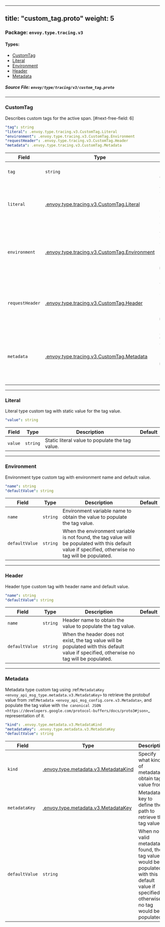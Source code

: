 
---
title: "custom_tag.proto"
weight: 5
---

<!-- Code generated by solo-kit. DO NOT EDIT. -->


### Package: `envoy.type.tracing.v3` 
#### Types:


- [CustomTag](#customtag)
- [Literal](#literal)
- [Environment](#environment)
- [Header](#header)
- [Metadata](#metadata)
  



##### Source File: `envoy/type/tracing/v3/custom_tag.proto`





---
### CustomTag

 
Describes custom tags for the active span.
[#next-free-field: 6]

```yaml
"tag": string
"literal": .envoy.type.tracing.v3.CustomTag.Literal
"environment": .envoy.type.tracing.v3.CustomTag.Environment
"requestHeader": .envoy.type.tracing.v3.CustomTag.Header
"metadata": .envoy.type.tracing.v3.CustomTag.Metadata

```

| Field | Type | Description | Default |
| ----- | ---- | ----------- |----------- | 
| `tag` | `string` | Used to populate the tag name. |  |
| `literal` | [.envoy.type.tracing.v3.CustomTag.Literal](../custom_tag.proto.sk/#literal) | A literal custom tag. Only one of `literal`, `environment`, or `metadata` can be set. |  |
| `environment` | [.envoy.type.tracing.v3.CustomTag.Environment](../custom_tag.proto.sk/#environment) | An environment custom tag. Only one of `environment`, `literal`, or `metadata` can be set. |  |
| `requestHeader` | [.envoy.type.tracing.v3.CustomTag.Header](../custom_tag.proto.sk/#header) | A request header custom tag. Only one of `requestHeader`, `literal`, or `metadata` can be set. |  |
| `metadata` | [.envoy.type.tracing.v3.CustomTag.Metadata](../custom_tag.proto.sk/#metadata) | A custom tag to obtain tag value from the metadata. Only one of `metadata`, `literal`, or `requestHeader` can be set. |  |




---
### Literal

 
Literal type custom tag with static value for the tag value.

```yaml
"value": string

```

| Field | Type | Description | Default |
| ----- | ---- | ----------- |----------- | 
| `value` | `string` | Static literal value to populate the tag value. |  |




---
### Environment

 
Environment type custom tag with environment name and default value.

```yaml
"name": string
"defaultValue": string

```

| Field | Type | Description | Default |
| ----- | ---- | ----------- |----------- | 
| `name` | `string` | Environment variable name to obtain the value to populate the tag value. |  |
| `defaultValue` | `string` | When the environment variable is not found, the tag value will be populated with this default value if specified, otherwise no tag will be populated. |  |




---
### Header

 
Header type custom tag with header name and default value.

```yaml
"name": string
"defaultValue": string

```

| Field | Type | Description | Default |
| ----- | ---- | ----------- |----------- | 
| `name` | `string` | Header name to obtain the value to populate the tag value. |  |
| `defaultValue` | `string` | When the header does not exist, the tag value will be populated with this default value if specified, otherwise no tag will be populated. |  |




---
### Metadata

 
Metadata type custom tag using
:ref:`MetadataKey <envoy_api_msg_type.metadata.v3.MetadataKey>` to retrieve the protobuf value
from :ref:`Metadata <envoy_api_msg_config.core.v3.Metadata>`, and populate the tag value with
`the canonical JSON <https://developers.google.com/protocol-buffers/docs/proto3#json>`_
representation of it.

```yaml
"kind": .envoy.type.metadata.v3.MetadataKind
"metadataKey": .envoy.type.metadata.v3.MetadataKey
"defaultValue": string

```

| Field | Type | Description | Default |
| ----- | ---- | ----------- |----------- | 
| `kind` | [.envoy.type.metadata.v3.MetadataKind](../../../metadata/v3/metadata.proto.sk/#metadatakind) | Specify what kind of metadata to obtain tag value from. |  |
| `metadataKey` | [.envoy.type.metadata.v3.MetadataKey](../../../metadata/v3/metadata.proto.sk/#metadatakey) | Metadata key to define the path to retrieve the tag value. |  |
| `defaultValue` | `string` | When no valid metadata is found, the tag value would be populated with this default value if specified, otherwise no tag would be populated. |  |





<!-- Start of HubSpot Embed Code -->
<script type="text/javascript" id="hs-script-loader" async defer src="//js.hs-scripts.com/5130874.js"></script>
<!-- End of HubSpot Embed Code -->
